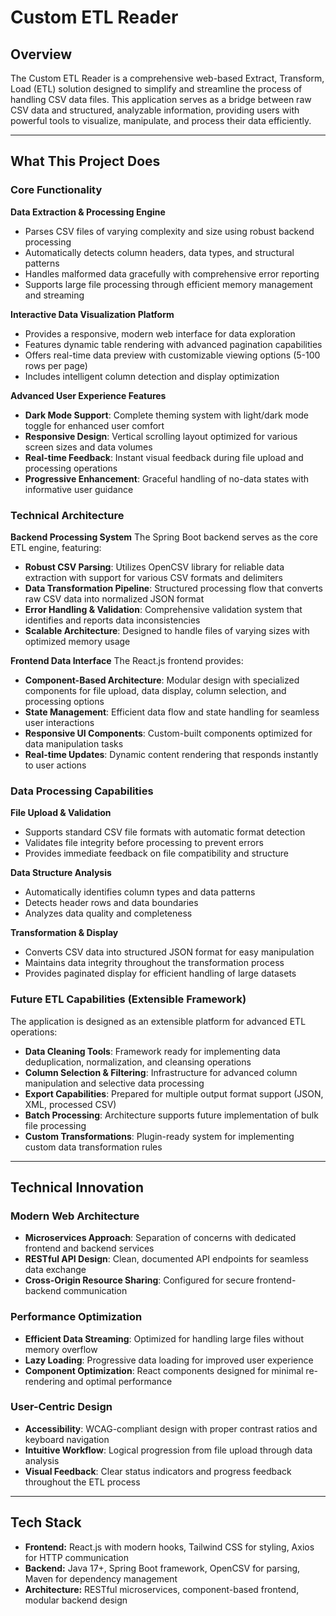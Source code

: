 # Custom ETL Reader

## Overview

The Custom ETL Reader is a comprehensive web-based Extract, Transform, Load (ETL) solution designed to simplify and streamline the process of handling CSV data files. This application serves as a bridge between raw CSV data and structured, analyzable information, providing users with powerful tools to visualize, manipulate, and process their data efficiently.

---

## What This Project Does

### Core Functionality

**Data Extraction & Processing Engine**
- Parses CSV files of varying complexity and size using robust backend processing
- Automatically detects column headers, data types, and structural patterns
- Handles malformed data gracefully with comprehensive error reporting
- Supports large file processing through efficient memory management and streaming

**Interactive Data Visualization Platform**
- Provides a responsive, modern web interface for data exploration
- Features dynamic table rendering with advanced pagination capabilities
- Offers real-time data preview with customizable viewing options (5-100 rows per page)
- Includes intelligent column detection and display optimization

**Advanced User Experience Features**
- **Dark Mode Support**: Complete theming system with light/dark mode toggle for enhanced user comfort
- **Responsive Design**: Vertical scrolling layout optimized for various screen sizes and data volumes
- **Real-time Feedback**: Instant visual feedback during file upload and processing operations
- **Progressive Enhancement**: Graceful handling of no-data states with informative user guidance

### Technical Architecture

**Backend Processing System**
The Spring Boot backend serves as the core ETL engine, featuring:
- **Robust CSV Parsing**: Utilizes OpenCSV library for reliable data extraction with support for various CSV formats and delimiters
- **Data Transformation Pipeline**: Structured processing flow that converts raw CSV data into normalized JSON format
- **Error Handling & Validation**: Comprehensive validation system that identifies and reports data inconsistencies
- **Scalable Architecture**: Designed to handle files of varying sizes with optimized memory usage

**Frontend Data Interface**
The React.js frontend provides:
- **Component-Based Architecture**: Modular design with specialized components for file upload, data display, column selection, and processing options
- **State Management**: Efficient data flow and state handling for seamless user interactions
- **Responsive UI Components**: Custom-built components optimized for data manipulation tasks
- **Real-time Updates**: Dynamic content rendering that responds instantly to user actions

### Data Processing Capabilities

**File Upload & Validation**
- Supports standard CSV file formats with automatic format detection
- Validates file integrity before processing to prevent errors
- Provides immediate feedback on file compatibility and structure

**Data Structure Analysis**
- Automatically identifies column types and data patterns
- Detects header rows and data boundaries
- Analyzes data quality and completeness

**Transformation & Display**
- Converts CSV data into structured JSON format for easy manipulation
- Maintains data integrity throughout the transformation process
- Provides paginated display for efficient handling of large datasets

### Future ETL Capabilities (Extensible Framework)

The application is designed as an extensible platform for advanced ETL operations:
- **Data Cleaning Tools**: Framework ready for implementing data deduplication, normalization, and cleansing operations
- **Column Selection & Filtering**: Infrastructure for advanced column manipulation and selective data processing
- **Export Capabilities**: Prepared for multiple output format support (JSON, XML, processed CSV)
- **Batch Processing**: Architecture supports future implementation of bulk file processing
- **Custom Transformations**: Plugin-ready system for implementing custom data transformation rules

---

## Technical Innovation

### Modern Web Architecture
- **Microservices Approach**: Separation of concerns with dedicated frontend and backend services
- **RESTful API Design**: Clean, documented API endpoints for seamless data exchange
- **Cross-Origin Resource Sharing**: Configured for secure frontend-backend communication

### Performance Optimization
- **Efficient Data Streaming**: Optimized for handling large files without memory overflow
- **Lazy Loading**: Progressive data loading for improved user experience
- **Component Optimization**: React components designed for minimal re-rendering and optimal performance

### User-Centric Design
- **Accessibility**: WCAG-compliant design with proper contrast ratios and keyboard navigation
- **Intuitive Workflow**: Logical progression from file upload through data analysis
- **Visual Feedback**: Clear status indicators and progress feedback throughout the ETL process

---

## Tech Stack

- **Frontend:** React.js with modern hooks, Tailwind CSS for styling, Axios for HTTP communication
- **Backend:** Java 17+, Spring Boot framework, OpenCSV for parsing, Maven for dependency management
- **Architecture:** RESTful microservices, component-based frontend, modular backend design
